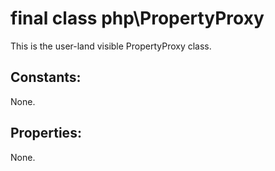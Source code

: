 # final class php\PropertyProxy

This is the user-land visible PropertyProxy class.

## Constants:

None.

## Properties:

None.
